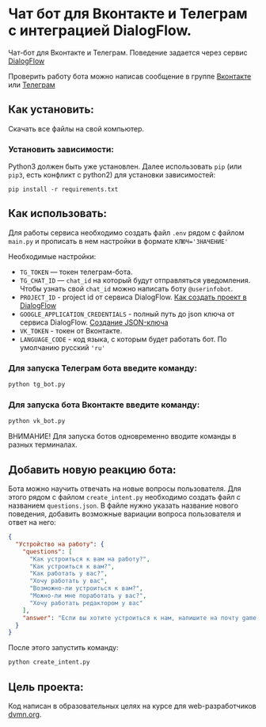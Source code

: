 # Чат бот для Вконтакте и Телеграм с интеграцией DialogFlow.

Чат-бот для Вконтакте и Телеграм. Поведение задается через сервис [DialogFlow](https://dialogflow.cloud.google.com)

Проверить работу бота можно написав сообщение в группе [Вконтакте](https://vk.com/club208544402) или [Телеграм](https://t.me/botforexperimetsbot) 

## Как установить:

Скачать все файлы на свой компьютер.

### Установить зависимости:

Python3 должен быть уже установлен. Далее использовать `pip` (или `pip3`, есть конфликт с python2) для установки
зависимостей:

```
pip install -r requirements.txt
```

## Как использовать:

Для работы сервиса необходимо создать файл `.env` рядом с файлом `main.py` и прописать в нем настройки в
формате `КЛЮЧ='ЗНАЧЕНИЕ'`

Необходимые настройки:

- `TG_TOKEN` — токен телеграм-бота.
- `TG_CHAT_ID` — `chat_id` на который будут отправляться уведомления. Чтобы узнать свой
  `chat_id` можно написать боту `@userinfobot`.
- `PROJECT_ID` - project id от сервиса DialogFlow. [Как создать проект в DialogFlow](https://cloud.google.com/dialogflow/es/docs/quick/setup)
- `GOOGLE_APPLICATION_CREDENTIALS` - полный путь до json ключа от сервиса DialogFlow. [Создание JSON-ключа](https://cloud.google.com/docs/authentication/getting-started)
- `VK_TOKEN` - токен от Вконтакте.
- `LANGUAGE_CODE` - код языка, с которым будет работать бот. По умолчанию русский `'ru'`

### Для запуска Телеграм бота введите команду:

```sh
python tg_bot.py
```

### Для запуска бота Вконтакте введите команду:

```sh
python vk_bot.py
```

ВНИМАНИЕ! Для запуска ботов одновременно вводите команды в разных терминалах.

## Добавить новую реакцию бота:

Бота можно научить отвечать на новые вопросы пользователя. Для этого рядом с файлом
`create_intent.py` необходимо создать файл с названием `questions.json`. 
В файле нужно указать название нового поведения, добавить
возможные вариации вопроса пользователя и ответ на него:

```json
{
  "Устройство на работу": {
    "questions": [
      "Как устроиться к вам на работу?",
      "Как устроиться к вам?",
      "Как работать у вас?",
      "Хочу работать у вас",
      "Возможно-ли устроиться к вам?",
      "Можно-ли мне поработать у вас?",
      "Хочу работать редактором у вас"
    ],
    "answer": "Если вы хотите устроиться к нам, напишите на почту game-of-verbs@gmail.com мини-эссе о себе и прикрепите ваше портфолио."
  }
}
```
После этого запустить команду:
```sh
python create_intent.py
```

## Цель проекта:

Код написан в образовательных целях на курсе для web-разработчиков [dvmn.org](https://dvmn.org/).
